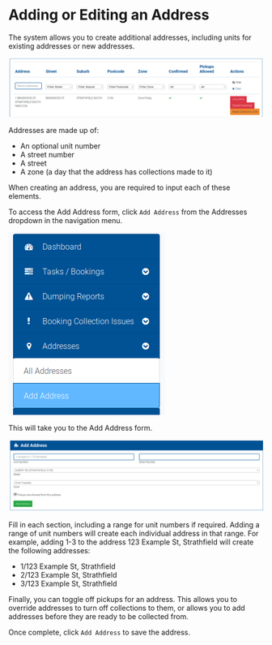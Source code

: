 # Adding or Editing an Address

The system allows you to create additional addresses, including units for existing addresses or new addresses.

![address](../.gitbook/assets/address-1.png)

Addresses are made up of:

* An optional unit number
* A street number
* A street
* A zone \(a day that the address has collections made to it\)

When creating an address, you are required to input each of these elements.

To access the Add Address form, click `Add Address` from the Addresses dropdown in the navigation menu.

![address2](../.gitbook/assets/address-2.png)

This will take you to the Add Address form.

![address3](../.gitbook/assets/address-3.png)

Fill in each section, including a range for unit numbers if required. Adding a range of unit numbers will create each individual address in that range. For example, adding 1-3 to the address 123 Example St, Strathfield will create the following addresses:

* 1/123 Example St, Strathfield
* 2/123 Example St, Strathfield
* 3/123 Example St, Strathfield

Finally, you can toggle off pickups for an address. This allows you to override addresses to turn off collections to them, or allows you to add addresses before they are ready to be collected from.

Once complete, click `Add Address` to save the address.

